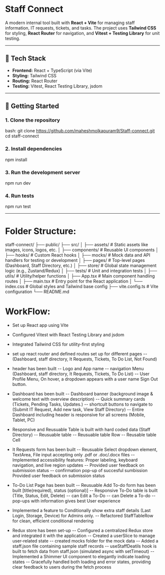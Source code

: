 # Staff Connect

A modern internal tool built with **React + Vite** for managing staff information, IT requests, tickets, and tasks. The project uses **Tailwind CSS** for styling, **React Router** for navigation, and **Vitest + Testing Library** for unit testing.

---

## 🔧 Tech Stack

- **Frontend:** React + TypeScript (via Vite)
- **Styling:** Tailwind CSS
- **Routing:** React Router
- **Testing:** Vitest, React Testing Library, jsdom

---

## 🚀 Getting Started

### 1. Clone the repository

bash:
git clone https://github.com/maheshmolkapuram9/Staff-connect.git
cd staff-connect

### 2. Install dependencies

npm install

### 3. Run the development server

npm run dev

### 4. Run tests

npm run test

---

# Folder Structure:

staff-connect/
├── public/
├── src/
│ ├── assets/ # Static assets like images, icons, logos, etc.
│ ├── components/ # Reusable UI components
│ ├── hooks/ # Custom React hooks
│ ├── mocks/ # Mock data and API handlers for testing or development
│ ├── pages/ # Top-level pages (Dashboard, Staff Directory, etc.)
│ ├── store/ # Global state management logic (e.g., Zustand/Redux)
│ ├── tests/ # Unit and integration tests
│ ├── utils/ # Utility/helper functions
│ ├── App.tsx # Main component handling routes
│ ├── main.tsx # Entry point for the React application
│ └── index.css # Global styles and Tailwind base config
├── vite.config.ts # Vite configuration
└── README.md

# WorkFlow:

- Set up React app using Vite
- Configured Vitest with React Testing Library and jsdom
- Integrated Tailwind CSS for utility-first styling
- set up react router and defined routes set up for different pages
  -- (Dashboard, staff directory, It Requests, Tickets, To Do List, Not Found)

- header has been built
  -- Logo and App name
  -- navigation Menu (Dashboard, staff directory, It Requests, Tickets, To Do List)
  -- User Profile Menu, On hover, a dropdown appears with a user name Sign Out button.

- Dashboard has been built
  -- Dashboard banner (background image & welcome text with overview description)
  -- Quick summary cards (Tickets, Pending Tasks, Updates.)
  -- shortcult buttons to navigate to (Submit IT Request, Add new task, View Staff Directory)
  -- Entire Dashboard including header is responsive for all screens (Mobile, Tablet, PC)

- Responsive and Reusuable Table is built with hard coded data (Staff Directory)
  -- Reusuable table
  -- Reusuable table Row
  -- Reusable table Cell

- It Requests form has been built
  -- Reusuable Select dropdown element, TextArea, File input accepting only .pdf or .doc/.docx files
  -- Implemented accessibility features: Proper labeling, keyboard navigation, and live region updates
  -- Provided user feedback on submission status
  -- confirmation pop-up of succesful sumbission Provided user feedback on submission status

- To-Do List Page has been built
  -- Reusuable Add To-do form has been built [title(required), status (optional)]
  -- Responsive To-Do table is built (Title, Status, Edit, Delete)
  -- can Edit a To-Do
  -- can Delete a To-do
  -- pop-ups with information gives best User experience

- Implemented a feature to Conditionally show extra staff details (Last Login, Storage, Device) for Admins only.
  -- Refactored StaffTableRow for clean, efficient conditional rendering

- Redux store has been set-up
  -- Configured a centralized Redux store and integrated it with the application
  -- Created a userSlice to manage user-related state
  -- created mocks folder for the mock data
  -- Added a staff.json file containing sample staff records
  -- useStaffDeatils hook is built to fetch data from staff.json (simulated async with setTimeout)
  -- Implemented a Shimmer UI component to elegantly indicate loading states
  -- Gracefully handled both loading and error states, providing clear feedback to users during the fetch process
